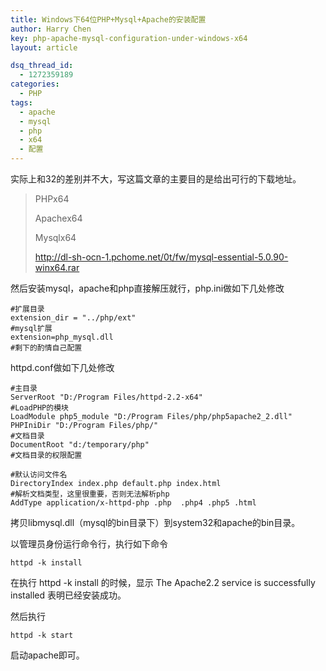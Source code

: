 ```yaml
---
title: Windows下64位PHP+Mysql+Apache的安装配置
author: Harry Chen
key: php-apache-mysql-configuration-under-windows-x64
layout: article

dsq_thread_id:
  - 1272359189
categories:
  - PHP
tags:
  - apache
  - mysql
  - php
  - x64
  - 配置
---
```


  实际上和32的差别并不大，写这篇文章的主要目的是给出可行的下载地址。


> PHPx64
>
> 
>
> Apachex64
>
> 
>
> Mysqlx64
>
> [http://dl-sh-ocn-1.pchome.net/0t/fw/mysql-essential-5.0.90-winx64.rar
][1]

  然后安装mysql，apache和php直接解压就行，php.ini做如下几处修改


    #扩展目录
    extension_dir = "../php/ext"
    #mysql扩展
    extension=php_mysql.dll
    #剩下的酌情自己配置

  httpd.conf做如下几处修改


    #主目录
    ServerRoot "D:/Program Files/httpd-2.2-x64"
    #LoadPHP的模块
    LoadModule php5_module "D:/Program Files/php/php5apache2_2.dll"
    PHPIniDir "D:/Program Files/php/"
    #文档目录
    DocumentRoot "d:/temporary/php"
    #文档目录的权限配置
    
    #默认访问文件名
    DirectoryIndex index.php default.php index.html
    #解析文档类型，这里很重要，否则无法解析php
    AddType application/x-httpd-php .php  .php4 .php5 .html

  拷贝libmysql.dll（mysql的bin目录下）到system32和apache的bin目录。

  以管理员身份运行命令行，执行如下命令

    httpd -k install

  在执行 httpd -k install 的时候，显示 The Apache2.2 service is successfully installed 表明已经安装成功。

  然后执行

    httpd -k start

  启动apache即可。


   [1]: http://dl-sh-ocn-1.pchome.net/0t/fw/mysql-essential-5.0.90-winx64.rar (http://dl-sh-ocn-1.pchome.net/0t/fw/mysql-essential-5.0.90-winx64.rar)
